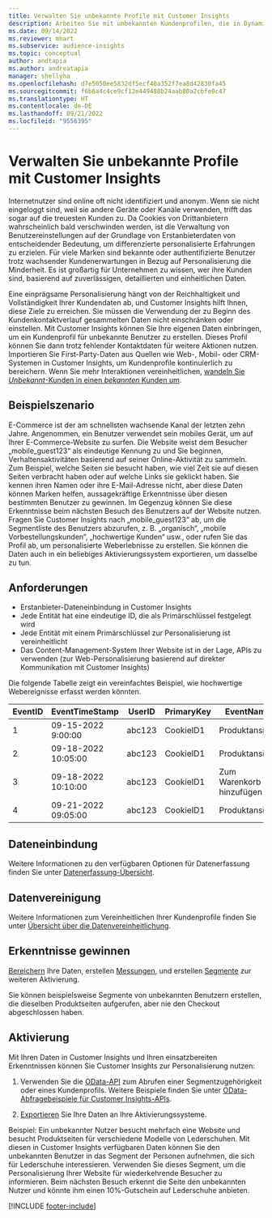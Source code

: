 ```yaml
---
title: Verwalten Sie unbekannte Profile mit Customer Insights
description: Arbeiten Sie mit unbekannten Kundenprofilen, die in Dynamics 365 Customer Insights erstellt und verwaltet werden.
ms.date: 09/14/2022
ms.reviewer: mhart
ms.subservice: audience-insights
ms.topic: conceptual
author: andtapia
ms.author: andreatapia
manager: shellyha
ms.openlocfilehash: d7e5050ee5832df5ecf40a352f7ea8d42830fa45
ms.sourcegitcommit: f6b6a4c4ce9cf12e449488b24aab80a2cbfe0c47
ms.translationtype: HT
ms.contentlocale: de-DE
ms.lasthandoff: 09/21/2022
ms.locfileid: "9556395"
---
```

# <a name="manage-unknown-profiles-with-customer-insights"></a>Verwalten Sie unbekannte Profile mit Customer Insights

Internetnutzer sind online oft nicht identifiziert und anonym. Wenn sie nicht eingeloggt sind, weil sie andere Geräte oder Kanäle verwenden, trifft das sogar auf die treuesten Kunden zu. Da Cookies von Drittanbietern wahrscheinlich bald verschwinden werden, ist die Verwaltung von Benutzereinstellungen auf der Grundlage von Erstanbieterdaten von entscheidender Bedeutung, um differenzierte personalisierte Erfahrungen zu erzielen. Für viele Marken sind bekannte oder authentifizierte Benutzer trotz wachsender Kundenerwartungen in Bezug auf Personalisierung die Minderheit. Es ist großartig für Unternehmen zu wissen, wer ihre Kunden sind, basierend auf zuverlässigen, detaillierten und einheitlichen Daten.

Eine einprägsame Personalisierung hängt von der Reichhaltigkeit und Vollständigkeit Ihrer Kundendaten ab, und Customer Insights hilft Ihnen, diese Ziele zu erreichen. Sie müssen die Verwendung der zu Beginn des Kundenkontaktverlauf gesammelten Daten nicht einschränken oder einstellen. Mit Customer Insights können Sie Ihre eigenen Daten einbringen, um ein Kundenprofil für unbekannte Benutzer zu erstellen. Dieses Profil können Sie dann trotz fehlender Kontaktdaten für weitere Aktionen nutzen. Importieren Sie First-Party-Daten aus Quellen wie Web-, Mobil- oder CRM-Systemen in Customer Insights, um Kundenprofile kontinuierlich zu bereichern. Wenn Sie mehr Interaktionen vereinheitlichen, [wandeln Sie *Unbekannt*-Kunden in einen *bekannten* Kunden um](unknown-to-known.md).

## <a name="sample-scenario"></a>Beispielszenario

E-Commerce ist der am schnellsten wachsende Kanal der letzten zehn Jahre. Angenommen, ein Benutzer verwendet sein mobiles Gerät, um auf Ihrer E-Commerce-Website zu surfen. Die Website weist dem Besucher „mobile_guest123“ als eindeutige Kennung zu und Sie beginnen, Verhaltensaktivitäten basierend auf seiner Online-Aktivität zu sammeln. Zum Beispiel, welche Seiten sie besucht haben, wie viel Zeit sie auf diesen Seiten verbracht haben oder auf welche Links sie geklickt haben. Sie kennen ihren Namen oder ihre E-Mail-Adresse nicht, aber diese Daten können Marken helfen, aussagekräftige Erkenntnisse über diesen bestimmten Benutzer zu gewinnen. Im Gegenzug können Sie diese Erkenntnisse beim nächsten Besuch des Benutzers auf der Website nutzen. Fragen Sie Customer Insights nach „mobile_guest123“ ab, um die Segmentliste des Benutzers abzurufen, z. B. „organisch“, „mobile Vorbestellungskunden“, „hochwertige Kunden“ usw., oder rufen Sie das Profil ab, um personalisierte Weberlebnisse zu erstellen. Sie können die Daten auch in ein beliebiges Aktivierungssystem exportieren, um dasselbe zu tun.

## <a name="prerequisites"></a>Anforderungen

- Erstanbieter-Dateneinbindung in Customer Insights
- Jede Entität hat eine eindeutige ID, die als Primärschlüssel festgelegt wird
- Jede Entität mit einem Primärschlüssel zur Personalisierung ist vereinheitlicht
- Das Content-Management-System Ihrer Website ist in der Lage, APIs zu verwenden (zur Web-Personalisierung basierend auf direkter Kommunikation mit Customer Insights)

Die folgende Tabelle zeigt ein vereinfachtes Beispiel, wie hochwertige Webereignisse erfasst werden könnten.

|EventID|EventTimeStamp|UserID|PrimaryKey|EventName|
|--|--|--|--|--|
|1|09-15-2022 9:00:00|abc123|CookieID1|Produktansicht|
|2|09-18-2022 10:05:00|abc123|CookieID1|Produktansicht|
|3|09-18-2022 10:10:00|abc123|CookieID1|Zum Warenkorb hinzufügen|
|4|09-21-2022 09:05:00|abc123|CookieID1|Produktansicht|

## <a name="data-ingestion"></a>Dateneinbindung

Weitere Informationen zu den verfügbaren Optionen für Datenerfassung finden Sie unter [Datenerfassung-Übersicht](data-sources.md).

## <a name="data-unification"></a>Datenvereinigung

Weitere Informationen zum Vereinheitlichen Ihrer Kundenprofile finden Sie unter [Übersicht über die Datenvereinheitlichung](data-unification.md).

## <a name="get-insights"></a>Erkenntnisse gewinnen

[Bereichern](enrichment-hub.md) Ihre Daten, erstellen [Messungen](measures.md), und erstellen [Segmente](segments.md) zur weiteren Aktivierung.

Sie können beispielsweise Segmente von unbekannten Benutzern erstellen, die dieselben Produktseiten aufgerufen, aber nie den Checkout abgeschlossen haben.

## <a name="activation"></a>Aktivierung

Mit Ihren Daten in Customer Insights und Ihren einsatzbereiten Erkenntnissen können Sie Customer Insights zur Personalisierung nutzen:

1. Verwenden Sie die [OData-API](apis.md) zum Abrufen einer Segmentzugehörigkeit oder eines Kundenprofils. Weitere Beispiele finden Sie unter [OData-Abfragebeispiele für Customer Insights-APIs](odata-examples.md).

1. [Exportieren](export-destinations.md) Sie Ihre Daten an Ihre Aktivierungssysteme.

Beispiel: Ein unbekannter Nutzer besucht mehrfach eine Website und besucht Produktseiten für verschiedene Modelle von Lederschuhen. Mit diesen in Customer Insights verfügbaren Daten können Sie den unbekannten Benutzer in das Segment der Personen aufnehmen, die sich für Lederschuhe interessieren. Verwenden Sie dieses Segment, um die Personalisierung Ihrer Website für wiederkehrende Besucher zu informieren. Beim nächsten Besuch erkennt die Seite den unbekannten Nutzer und könnte ihm einen 10%-Gutschein auf Lederschuhe anbieten.

[!INCLUDE [footer-include](includes/footer-banner.md)]
